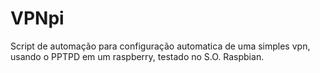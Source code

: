 # VPNpi
Script de automação para configuração automatica de uma simples vpn, usando o PPTPD em um raspberry, testado no S.O. Raspbian.
